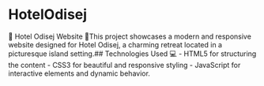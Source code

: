 # HotelOdisej
🏨 Hotel Odisej Website 🌴This project showcases a modern and responsive website designed for Hotel Odisej, a charming retreat located in a picturesque island setting.## Technologies Used 💻  - HTML5 for structuring the content - CSS3 for beautiful and responsive styling - JavaScript for interactive elements and dynamic behavior.
